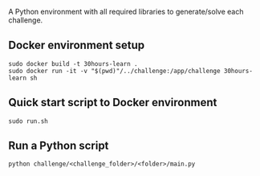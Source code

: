 A Python environment with all required libraries to generate/solve each challenge.

## Docker environment setup

```
sudo docker build -t 30hours-learn .
sudo docker run -it -v "$(pwd)"/../challenge:/app/challenge 30hours-learn sh
```

## Quick start script to Docker environment

```
sudo run.sh
```

## Run a Python script

```
python challenge/<challenge_folder>/<folder>/main.py
```


